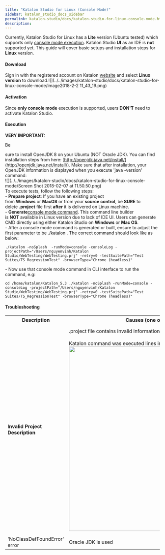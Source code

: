 ```yaml
---
title: "Katalon Studio for Linux (Console Mode)" 
sidebar: katalon_studio_docs_sidebar
permalink: katalon-studio/docs/katalon-studio-for-linux-console-mode.html 
description: 
---
```

Currently, Katalon Studio for Linux has a **Lite** version (Ubuntu tested) which supports only [console mode execution](https://docs.katalon.com/display/KD/Console+Mode+Execution). Katalon Studio **UI** as an IDE is **not** supported yet. This guide will cover basic setups and installation steps for **Linux** version.

#### Download

Sign in with the registered account on Katalon [website](https://www.katalon.com/) and select **Linux version** to download.![](../../images/katalon-studio/docs/katalon-studio-for-linux-console-mode/image2018-2-2 11_43_19.png)

#### Activation

Since **only console mode** execution is supported, users **DON'T** need to activate Katalon Studio.   

#### Execution

**VERY IMPORTANT:**

Be

sure to install OpenJDK 8 on your Ubuntu (NOT Oracle JDK). You can find installation steps from here: [http://openjdk.java.net/install/](http://openjdk.java.net/install/). Make sure that after installation, your OpenJDK information is displayed when you execute 'java -version' command:  
![](../../images/katalon-studio/docs/katalon-studio-for-linux-console-mode/Screen Shot 2018-02-07 at 11.50.50.png)  
To execute tests, follow the following steps:  
- **Prepare project**: If you have an existing project from **Windows** or **MacOS** or from your **source control**, be **SURE** to delete **.project** file first **after** it is delivered on Linux machine.  
- **Generate**[console mode command](https://docs.katalon.com/display/KD/Console+Mode+Execution#ConsoleModeExecution-CommandBuilder). This command line builder is **NOT** available in Linux version due to lack of IDE UI. Users can generate CMD directly using either Katalon Studio on **Windows** or **Mac OS**.  
\- After a console mode command is generated or built, ensure to adjust the first parameter to be ./katalon . The correct command should look like as below:

```
./katalon -noSplash  -runMode=console -consoleLog -projectPath="/Users/nguyenvinh/Katalon Studio/WebTesting/WebTesting.prj" -retry=0 -testSuitePath="Test Suites/TS_RegressionTest" -browserType="Chrome (headless)"
```

  
\- Now use that console mode command in CLI interface to run the command, e.g:

```
cd /home/katalon/Katalon_5.3 ./katalon -noSplash -runMode=console -consoleLog -projectPath="/Users/nguyenvinh/Katalon Studio/WebTesting/WebTesting.prj" -retry=0 -testSuitePath="Test Suites/TS_RegressionTest" -browserType="Chrome (headless)"
```

#### Troubleshooting

<table class="" style="table-layout: fixed;"><colgroup class="" style=""><col class="" style=""><col class="" style=""><col class="" style=""></colgroup><tbody class="" style=""><tr class="" style=""><th class="" style="">Description</th><th class="" style="">Causes (one of the following)</th><th class="" colspan="1" style="">Solutions</th></tr><tr class="" style=""><td class="" style=""><strong class="" style="">Invalid Project Description</strong></td><td class="" style=""><div class="" style="">.project file contains invalid information.<br class="" style=""><br class="" style="">Katalon command was executed lines in the SAME folder of project folder <span class="" style=""><img class="" width="600" src="../../images/katalon-studio/docs/katalon-studio-for-linux-console-mode/Screen Shot 2018-02-02 at 11.07.44.png" data-image-src="/download/attachments/13697253/Screen%20Shot%202018-02-02%20at%2011.07.44.png?version=1&amp;modificationDate=1517544706000&amp;api=v2" data-unresolved-comment-count="0" data-linked-resource-id="13697256" data-linked-resource-version="1" data-linked-resource-type="attachment" data-linked-resource-default-alias="Screen Shot 2018-02-02 at 11.07.44.png" data-base-url="https://docs.katalon.com" data-linked-resource-content-type="image/png" data-linked-resource-container-id="13697253" data-linked-resource-container-version="1" style=""></span></div></td><td class="" colspan="1" style=""><div class="" style="">-&nbsp;Delete .project file to let Katalon Studio generate back the valid information<br class="" style=""><br class="" style="">-&nbsp;Execute commands outside of executed project folder<br class="" style=""><br class="" style=""><span class="" style=""><img class="" width="600" src="../../images/katalon-studio/docs/katalon-studio-for-linux-console-mode/Screen Shot 2018-02-02 at 11.08.52.png" data-image-src="/download/attachments/13697253/Screen%20Shot%202018-02-02%20at%2011.08.52.png?version=1&amp;modificationDate=1517544729000&amp;api=v2" data-unresolved-comment-count="0" data-linked-resource-id="13697258" data-linked-resource-version="1" data-linked-resource-type="attachment" data-linked-resource-default-alias="Screen Shot 2018-02-02 at 11.08.52.png" data-base-url="https://docs.katalon.com" data-linked-resource-content-type="image/png" data-linked-resource-container-id="13697253" data-linked-resource-container-version="1" style=""></span></div></td></tr><tr class="" style=""><td class="" colspan="1" style="">'NoClassDefFoundError' error</td><td class="" colspan="1" style="">Oracle JDK is used</td><td class="" colspan="1" style="">-&nbsp;Uninstall current Oracle JDK - Install Open JDK8 after that: <a class="" href="http://openjdk.java.net/install/" rel="nofollow" style="">http://openjdk.java.net/install/</a>.</td></tr></tbody></table>